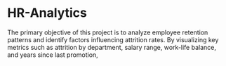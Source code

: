 # HR-Analytics
The primary objective of this project is to analyze employee retention patterns and identify factors influencing attrition rates. By visualizing key metrics such as attrition by department, salary range, work-life balance, and years since last promotion,
